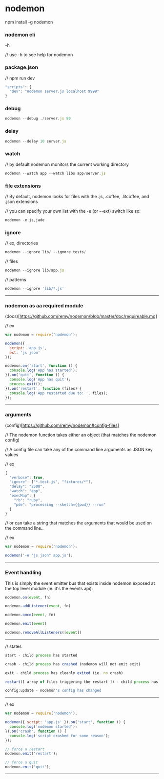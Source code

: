 nodemon
=======

npm install -g nodemon

### nodemon cli

-h

// use -h to see help for nodemon

### package.json

// npm run dev

```javascript
"scripts": {
  "dev": "nodemon server.js localhost 9999"
}
```


### debug

```javascript
nodemon --debug ./server.js 80
```

### delay

```javascript
nodemon --delay 10 server.js
```

### watch

// by default nodemon monitors the current working directory

```javascript
nodemon --watch app --watch libs app/server.js
```

### file extensions

// By default, nodemon looks for files with the .js, .coffee, .litcoffee, and .json extensions

// you can specify your own list with the -e (or --ext) switch like so:

```javascript
nodemon -e js,jade
```

### ignore

// ex, directories
```javascript
nodemon --ignore lib/ --ignore tests/
```

// files
```javascript
nodemon --ignore lib/app.js
```

// patterns
```javascript
nodemon --ignore 'lib/*.js'
```







------------------------------------









### nodemon as aa required module

(docs)[https://github.com/remy/nodemon/blob/master/doc/requireable.md]

// ex

```javascript
var nodemon = require('nodemon');

nodemon({
  script: 'app.js',
  ext: 'js json'
});

nodemon.on('start', function () {
  console.log('App has started');
}).on('quit', function () {
  console.log('App has quit');
  process.exit();
}).on('restart', function (files) {
  console.log('App restarted due to: ', files);
});
```

---

### arguments

(config)[https://github.com/remy/nodemon#config-files]

// The nodemon function takes either an object (that matches the nodemon config)

// A config file can take any of the command line arguments as JSON key values

// ex
```javascript
{
  "verbose": true,
  "ignore": ["*.test.js", "fixtures/*"],
  "delay": "2500",
  "watch": "app",
  "execMap": {
    "rb": "ruby",
    "pde": "processing --sketch={{pwd}} --run"
  }
}
```

// or can take a string that matches the arguments that would be used on the command line..

// ex
```javascript
var nodemon = require('nodemon');

nodemon('-e "js json" app.js');
```


---

### Event handling


This is simply the event emitter bus that exists inside nodemon exposed at the top level module (ie. it's the events api):
```javascript
nodemon.on(event, fn)

nodemon.addListener(event, fn)

nodemon.once(event, fn)

nodemon.emit(event)

nodemon.removeAllListeners([event])
```

---

// states
```javascript
start - child process has started

crash - child process has crashed (nodemon will not emit exit)

exit - child process has cleanly exited (ie. no crash)

restart([ array of files triggering the restart ]) - child process has restarted

config:update - nodemon's config has changed
```

---

// ex
```javascript
var nodemon = require('nodemon');

nodemon({ script: 'app.js' }).on('start', function () {
  console.log('nodemon started');
}).on('crash', function () {
  console.log('script crashed for some reason');
});

// force a restart
nodemon.emit('restart');

// force a quit
nodemon.emit('quit');
```




---


